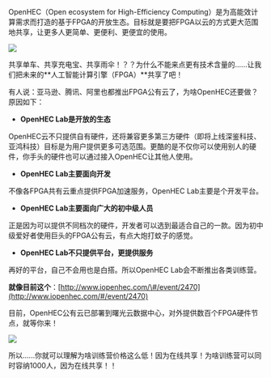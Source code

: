 OpenHEC（Open ecosystem for High-Efficiency Computing）是为高能效计算需求而打造的基于FPGA的开放生态。目标就是要把FPGA以云的方式更大范围地共享，让更多人更简单、更便利、更便宜的使用。

  
![](https://mmbiz.qlogo.cn/mmbiz_png/VibVplc4qlFq6zXEBzZWZmtibLB6l9acHskOPD4fCo2agbUUS71Eq2kGtPZCK3EHJu7oggpMJopVNAjEEG3cMk6Q/0?wx_fmt=png)

共享单车、共享充电宝、共享雨伞！？？为什么不能来点更有技术含量的......让我们把未来的**人工智能计算引擎（FPGA）**共享了吧！

有人说：亚马逊、腾讯、阿里也都推出FPGA公有云了，为啥OpenHEC还要做？原因如下：



* **OpenHEC Lab是开放的生态**

OpenHEC云不只提供自有硬件，还将兼容更多第三方硬件（即将上线深鉴科技、亚鸿科技）目标是为用户提供更多可选范围。更酷的是不仅你可以使用别人的硬件，你手头的硬件也可以通过接入OpenHEC让其他人使用。

* **OpenHEC Lab主要面向开发**

不像各FPGA共有云重点提供FPGA加速服务，OpenHEC Lab主要是个开发平台。

* **OpenHEC Lab主要面向广大的初中级人员**

正是因为可以提供不同档次的硬件，开发者可以选到最适合自己的一款。因为初中级爱好者使用巨头的FPGA公有云，有点大炮打蚊子的感觉。

* **OpenHEC Lab不只提供平台，更提供服务**

再好的平台，自己不会用也是白搭。所以OpenHEC Lab会不断推出各类训练营。

**就像目前这个**：[http://www.iopenhec.com/\#/event/2470](http://www.iopenhec.com/#/event/2470)



目前，OpenHEC公有云已部署到曙光云数据中心，对外提供数百个FPGA硬件节点，就等你来！

![](https://mmbiz.qlogo.cn/mmbiz_png/VibVplc4qlFq6zXEBzZWZmtibLB6l9acHsksibFt4ibTA05sEqibhtWrUy8K2GLqaowmGa3j9MBWwnK5fy0icfcPmarg/0)

所以......你就可以理解为啥训练营价格这么低！因为在线共享！为啥训练营可以同时容纳1000人，因为在线共享！！

